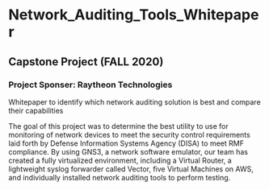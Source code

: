 # Network_Auditing_Tools_Whitepaper
## Capstone Project (FALL 2020)
### Project Sponser: Raytheon Technologies
Whitepaper to identify which network auditing solution is best and compare their capabilities

The goal of this project was to determine the best utility to use for monitoring of network devices to meet the security control requirements laid forth by Defense Information Systems Agency (DISA) to meet RMF compliance. By using GNS3, a network software emulator, our team has created a fully virtualized environment, including a Virtual Router, a lightweight syslog forwarder called Vector, five Virtual Machines on AWS, and individually installed network auditing tools to perform testing.
